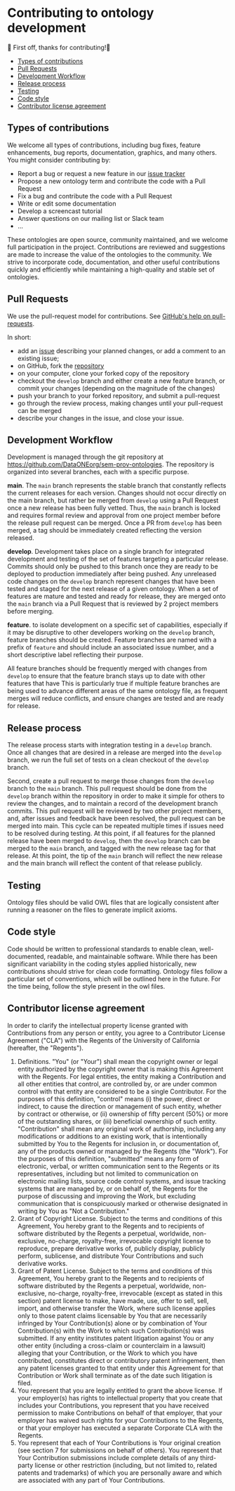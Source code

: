 # Contributing to ontology development

:tada: First off, thanks for contributing!:tada:

- [Types of contributions](#types-of-contributions)
- [Pull Requests](#pull-requests)
- [Development Workflow](#development-workflow)
- [Release process](#release-process)
- [Testing](#testing)
- [Code style](#code-style)
- [Contributor license agreement](#contributor-license-agreement)

## Types of contributions

We welcome all types of contributions, including bug fixes, feature enhancements,
bug reports, documentation, graphics, and many others.  You might consider contributing by:

- Report a bug or request a new feature in our [issue tracker](https://github.com/DataONEorg/gnis-ld.org/issues)
- Propose a new ontology term and contribute the code with a Pull Request
- Fix a bug and contribute the code with a Pull Request
- Write or edit some documentation
- Develop a screencast tutorial
- Answer questions on our mailing list or Slack team
- ...

These ontologies are open source, community maintained, and we welcome full
participation in the project.  Contributions are reviewed and suggestions are
made to increase the value of the ontologies to the community.  We strive to
incorporate code, documentation, and other useful contributions quickly and
efficiently while maintaining a high-quality and stable set of ontologies.

## Pull Requests

We use the pull-request model for contributions. See [GitHub's help on
pull-requests](https://help.github.com/articles/about-pull-requests/).

In short:

- add an [issue](https://github.com/DataONEorg/gnis-ld.org/issues) describing your planned changes, or add a comment to an existing issue;
- on GitHub, fork the [repository](https://github.com/DataONEorg/gnis-ld.org)
- on your computer, clone your forked copy of the repository
- checkout  the `develop` branch and either create a new feature branch, or commit your changes (depending on the magnitude of the changes)
- push your branch to your forked repository, and submit a pull-request
- go through the review process, making changes until your pull-request can be merged
- describe your changes in the issue, and close your issue.

## Development Workflow

Development is managed through the git repository at
https://github.com/DataONEorg/sem-prov-ontologies.  The repository is organized
into several branches, each with a specific purpose.

**main**. The `main` branch represents the stable branch that constantly
reflects the current releases for each version. Changes should not occur
directly on the main branch, but rather be merged from `develop` using a Pull
Request once a new release has been fully vetted. Thus, the `main` branch is
locked and requires formal review and approval from one project member before
the release pull request can be merged.  Once a PR from `develop` has been
merged, a tag should be immediately created reflecting the version released.

**develop**. Development takes place on a single branch for integrated
development and testing of the set of features targeting a particular release.
Commits should only be pushed to this branch once they are ready to be deployed
to production immediately after being pushed. Any unreleased code changes on the
`develop` branch represent changes that have been tested and staged for the next
release of a given ontology. When a set of features are mature and tested and
ready for release, they are merged onto the `main` branch via a Pull Request
that is reviewed by 2 project members before merging.

**feature**. to isolate development on a specific set of capabilities,
especially if it may be disruptive to other developers working on the `develop`
branch, feature branches should be created.  Feature branches are named with a
prefix of `feature` and should include an associated issue number, and a short
descriptive label reflecting their purpose. 

All feature branches should be frequently merged with changes from `develop` to
ensure that the feature branch stays up to date with other features that have
This is particularly true if multiple feature branches are being used to advance
different areas of the same ontology file, as frequent merges will reduce
conflicts, and ensure changes are tested and are ready for release.

## Release process

The release process starts with integration testing in a `develop` branch. Once all
changes that are desired in a release are merged into the `develop` branch, we run
the full set of tests on a clean checkout of the `develop` branch.

Second, create a pull request to merge those changes from the `develop` branch
to the `main` branch.  This pull request should be done from the `develop`
branch within the repository in order to make it simple for others to
review the changes, and to maintain a record of the development branch commits.
This pull request will be reviewed by two other project members, and, after issues and
feedback have been resolved, the pull request can be merged into main.  This
cycle can be repeated multiple times if issues need to be resolved during testing.
At this point, if all features for the planned release
have been merged to `develop`, then the `develop` branch can be merged to the
`main` branch, and tagged with the new release tag for that release. At
this point, the tip of the `main` branch will reflect the new release and
the main branch will reflect the content of that release publicly.

## Testing

Ontology files should be valid OWL files that are logically consistent after
running a reasoner on the files to generate implicit axioms.

## Code style

Code should be written to professional standards to enable clean, well-documented,
readable, and maintainable software.  While there has been significant variability
in the coding styles applied historically, new contributions should strive for
clean code formatting.  Ontology files follow a particular set of conventions, 
which will be outlined here in the future. For the time being, follow the style present in the owl files.

## Contributor license agreement

In order to clarify the intellectual property license
granted with Contributions from any person or entity, you agree to
a Contributor License Agreement ("CLA") with the Regents of the University of
California (hereafter, the "Regents").

1. Definitions.
   "You" (or "Your") shall mean the copyright owner or legal entity
   authorized by the copyright owner that is making this Agreement
   with the Regents. For legal entities, the entity making a
   Contribution and all other entities that control, are controlled
   by, or are under common control with that entity are considered to
   be a single Contributor. For the purposes of this definition,
   "control" means (i) the power, direct or indirect, to cause the
   direction or management of such entity, whether by contract or
   otherwise, or (ii) ownership of fifty percent (50%) or more of the
   outstanding shares, or (iii) beneficial ownership of such entity.
   "Contribution" shall mean any original work of authorship,
   including any modifications or additions to an existing work, that
   is intentionally submitted by You to the Regents for inclusion
   in, or documentation of, any of the products owned or managed by
   the Regents (the "Work"). For the purposes of this definition,
   "submitted" means any form of electronic, verbal, or written
   communication sent to the Regents or its representatives,
   including but not limited to communication on electronic mailing
   lists, source code control systems, and issue tracking systems that
   are managed by, or on behalf of, the Regents for the purpose of
   discussing and improving the Work, but excluding communication that
   is conspicuously marked or otherwise designated in writing by You
   as "Not a Contribution."
2. Grant of Copyright License. Subject to the terms and conditions of
   this Agreement, You hereby grant to the Regents and to
   recipients of software distributed by the Regents a perpetual,
   worldwide, non-exclusive, no-charge, royalty-free, irrevocable
   copyright license to reproduce, prepare derivative works of,
   publicly display, publicly perform, sublicense, and distribute Your
   Contributions and such derivative works.
3. Grant of Patent License. Subject to the terms and conditions of
   this Agreement, You hereby grant to the Regents and to
   recipients of software distributed by the Regents a perpetual,
   worldwide, non-exclusive, no-charge, royalty-free, irrevocable
   (except as stated in this section) patent license to make, have
   made, use, offer to sell, sell, import, and otherwise transfer the
   Work, where such license applies only to those patent claims
   licensable by You that are necessarily infringed by Your
   Contribution(s) alone or by combination of Your Contribution(s)
   with the Work to which such Contribution(s) was submitted. If any
   entity institutes patent litigation against You or any other entity
   (including a cross-claim or counterclaim in a lawsuit) alleging
   that your Contribution, or the Work to which you have contributed,
   constitutes direct or contributory patent infringement, then any
   patent licenses granted to that entity under this Agreement for
   that Contribution or Work shall terminate as of the date such
   litigation is filed.
4. You represent that you are legally entitled to grant the above
   license. If your employer(s) has rights to intellectual property
   that you create that includes your Contributions, you represent
   that you have received permission to make Contributions on behalf
   of that employer, that your employer has waived such rights for
   your Contributions to the Regents, or that your employer has
   executed a separate Corporate CLA with the Regents.
5. You represent that each of Your Contributions is Your original
   creation (see section 7 for submissions on behalf of others).  You
   represent that Your Contribution submissions include complete
   details of any third-party license or other restriction (including,
   but not limited to, related patents and trademarks) of which you
   are personally aware and which are associated with any part of Your
   Contributions.